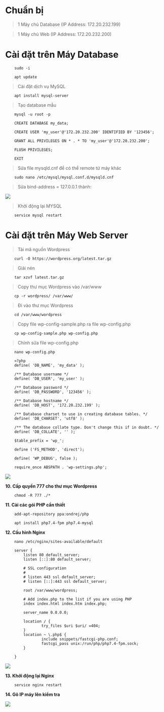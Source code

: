 # Chuẩn bị

> 1 Máy chủ Database (IP Address: 172.20.232.199)

> 1 Máy chủ Web (IP Address: 172.20.232.200)

# Cài đặt trên Máy Database

        sudo -i

        apt update

> Cài đặt dịch vụ MySQL

        apt install mysql-server


> Tạo database mẫu

        mysql -u root -p

        CREATE DATABASE my_data;
        
        CREATE USER 'my_user'@'172.20.232.200' IDENTIFIED BY '123456';

        GRANT ALL PRIVILEGES ON * . * TO 'my_user'@'172.20.232.200';

        FLUSH PRIVILEGES;

        EXIT

> Sửa file mysqld.cnf để có thể remote từ máy khác

        sudo nano /etc/mysql/mysql.conf.d/mysqld.cnf

> Sửa bind-address = 127.0.0.1 thành: 

![](https://i.imgur.com/ppCBSp7.png)

> Khởi động lại MYSQL

        service mysql restart

# Cài đặt trên Máy Web Server

> Tải mã nguồn Wordpress

        curl -O https://wordpress.org/latest.tar.gz

> Giải nén

        tar xzvf latest.tar.gz

> Copy thư mục Wordpress vào /var/www

        cp -r wordpress/ /var/www/

> Đi vào thư mục Wordpress

        cd /var/www/wordpress

> Copy file wp-config-sample.php ra file wp-config.php

        cp wp-config-sample.php wp-config.php

> Chỉnh sửa file wp-config.php

        nano wp-config.php

> 

        <?php
        define( 'DB_NAME', 'my_data' );

        /** Database username */
        define( 'DB_USER', 'my_user' );

        /** Database password */
        define( 'DB_PASSWORD', '123456' );

        /** Database hostname */
        define( 'DB_HOST', '172.20.232.199' );

        /** Database charset to use in creating database tables. */
        define( 'DB_CHARSET', 'utf8' );

        /** The database collate type. Don't change this if in doubt. */
        define( 'DB_COLLATE', '' );

        $table_prefix = 'wp_';

        define ('FS_METHOD', 'direct');

        define( 'WP_DEBUG', false );

        require_once ABSPATH . 'wp-settings.php';



![](https://i.imgur.com/P3d7LXL.png)

**10. Cấp quyền 777 cho thư mục Wordpress**

        chmod -R 777 ./*

**11. Cài các gói PHP cần thiết**

        add-apt-repository ppa:ondrej/php

        apt install php7.4-fpm php7.4-mysql

**12. Cấu hình Nginx**

        nano /etc/nginx/sites-available/default

> 

        server {
            listen 80 default_server;
            listen [::]:80 default_server;

            # SSL configuration
            #
            # listen 443 ssl default_server;
            # listen [::]:443 ssl default_server;

            root /var/www/wordpress;

            # Add index.php to the list if you are using PHP
            index index.html index.htm index.php;

            server_name 0.0.0.0;

            location / {
                    try_files $uri $uri/ =404;
            }
            location ~ \.php$ {
                    include snippets/fastcgi-php.conf;
                    fastcgi_pass unix:/run/php/php7.4-fpm.sock;
            }

        }

![](https://i.imgur.com/3u4fyVU.png)

**13. Khởi động lại Nginx**

        service nginx restart

**14. Gõ IP máy lên kiểm tra**

![](https://i.imgur.com/0qXNwMB.png)

